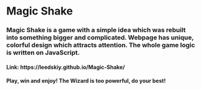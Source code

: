 # Magic Shake

<h3>
  Magic Shake is a game with a simple idea which was rebuilt into something bigger and complicated. Webpage has unique, colorful design which attracts attention. The whole game logic is written on JavaScript.
</h3>
<h4>
    Link: https://leedskiy.github.io/Magic-Shake/
</h4>
<h4>
    Play, win and enjoy! The Wizard is too powerful, do your best!
</h4>
